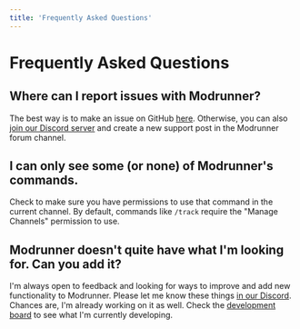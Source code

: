 ```yaml
---
title: 'Frequently Asked Questions'
---
```


# Frequently Asked Questions

## Where can I report issues with Modrunner?

The best way is to make an issue on GitHub [here](https://github.com/smcmo/modrunner-bot/issues). Otherwise, you can also [join our Discord server](https://discord.modrunner.net) and create a new support post in the Modrunner forum channel.

## I can only see some (or none) of Modrunner's commands.

Check to make sure you have permissions to use that command in the current channel. By default, commands like `/track` require the "Manage Channels" permission to use.

## Modrunner doesn't quite have what I'm looking for. Can you add it?

I'm always open to feedback and looking for ways to improve and add new functionality to Modrunner. Please let me know these things [in our Discord](https://discord.modrunner.net). Chances are, I'm already working on it as well. Check the [development board](https://github.com/users/smcmo/projects/11) to see what I'm currently developing.
